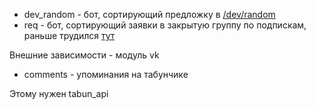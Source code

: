 
* dev_random - бот, сортирующий предложку в [/dev/random](https://vk.com/realrandomitt)
* req - бот, сортирующий заявки в закрытую группу по подпискам, раньше трудился [тут](https://vk.com/artchatmusic)

Внешние зависимости - модуль vk

* comments - упоминания на табунчике

Этому нужен tabun_api
